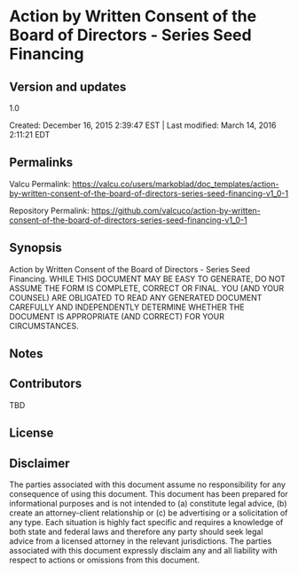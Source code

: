 

# Action by Written Consent of the Board of Directors - Series Seed Financing

## Version and updates

1.0

Created: December 16, 2015  2:39:47 EST | Last modified: March 14, 2016  2:11:21 EDT

## Permalinks

Valcu Permalink: https://valcu.co/users/markoblad/doc_templates/action-by-written-consent-of-the-board-of-directors-series-seed-financing-v1_0-1

Repository Permalink: https://github.com/valcuco/action-by-written-consent-of-the-board-of-directors-series-seed-financing-v1_0-1

## Synopsis

Action by Written Consent of the Board of Directors - Series Seed Financing.  WHILE THIS DOCUMENT MAY BE EASY TO GENERATE, DO NOT ASSUME THE FORM IS COMPLETE, CORRECT OR FINAL.  YOU (AND YOUR COUNSEL) ARE OBLIGATED TO READ ANY GENERATED DOCUMENT CAREFULLY AND INDEPENDENTLY DETERMINE WHETHER THE DOCUMENT IS APPROPRIATE (AND CORRECT) FOR YOUR CIRCUMSTANCES.

## Notes



## Contributors

TBD

## License

### 



## Disclaimer


  The parties associated with this document assume no responsibility for any consequence of using this document. This document has been prepared for informational purposes and is not intended to (a) constitute legal advice, (b) create an attorney-client relationship or (c) be advertising or a solicitation of any type. Each situation is highly fact specific and requires a knowledge of both state and federal laws and therefore any party should seek legal advice from a licensed attorney in the relevant jurisdictions. The parties associated with this document expressly disclaim any and all liability with respect to actions or omissions from this document.
